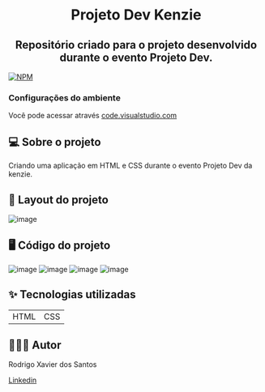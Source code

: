 <h1 align="center">Projeto Dev Kenzie</h1>
<h2 align="center">Repositório criado para o projeto desenvolvido durante o evento Projeto Dev.</h2>

[![NPM](https://img.shields.io/npm/l/react)](https://github.com/rodrigoxsantos/bootcamp/blob/main/LICENSE)

### Configurações do ambiente
Você pode acessar através [code.visualstudio.com](https://code.visualstudio.com/)

## 💻 Sobre o projeto 
Criando uma aplicação em HTML e CSS durante o evento Projeto Dev da kenzie.

## 🔖 Layout do projeto
![image](https://user-images.githubusercontent.com/85380530/128460427-2cbb47ec-2971-4316-85a3-363d74d44475.png)

## 🖥️ Código do projeto
![image](https://user-images.githubusercontent.com/85380530/128460055-822fd5f7-ea79-455d-bc63-4846b33fbd3c.png)
![image](https://user-images.githubusercontent.com/85380530/128460156-2fcbc0ed-3c27-4953-8165-7436d2ae93d0.png)
![image](https://user-images.githubusercontent.com/85380530/128460237-42fd1975-eb5d-4a12-bf5b-874ffc03a25c.png)
![image](https://user-images.githubusercontent.com/85380530/128460304-ebb5a196-d609-426d-9e6e-073d39723ffb.png)



## ✨ Tecnologias utilizadas

<table>
  <tr>
    <td>HTML</td>
    <td>CSS</td>
  </tr>
</table>

## 👨🏽‍💻  Autor

Rodrigo Xavier dos Santos

[Linkedin](https://www.linkedin.com/in/rodrigoxsantos/) 
